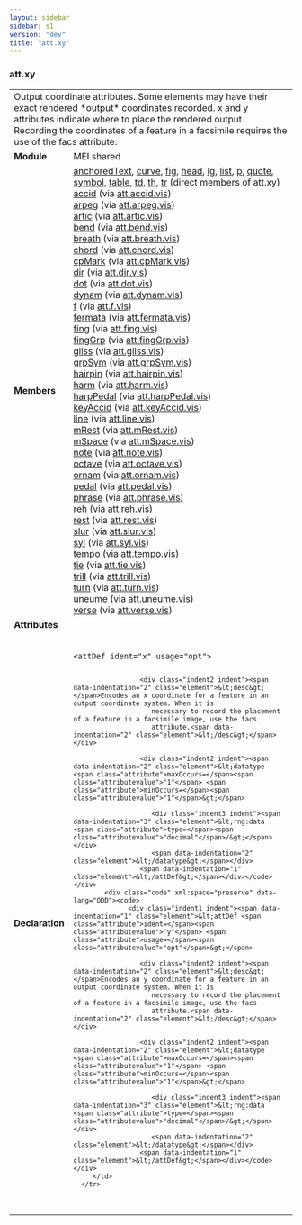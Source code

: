 ```yaml
---
layout: sidebar
sidebar: s1
version: "dev"
title: "att.xy"
---
```

<div class="classSpec att">
   <h3 id="att.xy">att.xy</h3>
   <table class="wovenodd">
      <tr>
         <td colspan="2" class="wovenodd-col2">Output coordinate attributes. Some elements may have their exact rendered *output*
            coordinates recorded. x and y attributes indicate where to place the rendered output.
            Recording the coordinates of a feature in a facsimile requires the use of the facs
            attribute.
         </td>
      </tr>
      <tr>
         <td class="wovenodd-col1"><strong>Module</strong></td>
         <td class="wovenodd-col2">MEI.shared</td>
      </tr>
      <tr>
         <td class="wovenodd-col1"><strong>Members</strong></td>
         <td class="wovenodd-col2">
            <div class="parent">
               <div><a class="link_odd_elementSpec" href="{{ site.baseurl }}/{{ page.version }}/elements/anchoredtext.html">anchoredText</a>, <a class="link_odd_elementSpec" href="{{ site.baseurl }}/{{ page.version }}/elements/curve.html">curve</a>, <a class="link_odd_elementSpec" href="{{ site.baseurl }}/{{ page.version }}/elements/fig.html">fig</a>, <a class="link_odd_elementSpec" href="{{ site.baseurl }}/{{ page.version }}/elements/head.html">head</a>, <a class="link_odd_elementSpec" href="{{ site.baseurl }}/{{ page.version }}/elements/lg.html">lg</a>, <a class="link_odd_elementSpec" href="{{ site.baseurl }}/{{ page.version }}/elements/list.html">list</a>, <a class="link_odd_elementSpec" href="{{ site.baseurl }}/{{ page.version }}/elements/p.html">p</a>, <a class="link_odd_elementSpec" href="{{ site.baseurl }}/{{ page.version }}/elements/quote.html">quote</a>, <a class="link_odd_elementSpec" href="{{ site.baseurl }}/{{ page.version }}/elements/symbol.html">symbol</a>, <a class="link_odd_elementSpec" href="{{ site.baseurl }}/{{ page.version }}/elements/table.html">table</a>, <a class="link_odd_elementSpec" href="{{ site.baseurl }}/{{ page.version }}/elements/td.html">td</a>, <a class="link_odd_elementSpec" href="{{ site.baseurl }}/{{ page.version }}/elements/th.html">th</a>, <a class="link_odd_elementSpec" href="{{ site.baseurl }}/{{ page.version }}/elements/tr.html">tr</a> (direct members of att.xy)
               </div>
               <div><a class="link_odd_elementSpec" href="{{ site.baseurl }}/{{ page.version }}/elements/accid.html">accid</a><span> (via <a class="link_odd_classSpec" href="{{ site.baseurl }}/{{ page.version }}/attribute-classes/att.accid.vis.html">att.accid.vis</a>)</span></div>
               <div><a class="link_odd_elementSpec" href="{{ site.baseurl }}/{{ page.version }}/elements/arpeg.html">arpeg</a><span> (via <a class="link_odd_classSpec" href="{{ site.baseurl }}/{{ page.version }}/attribute-classes/att.arpeg.vis.html">att.arpeg.vis</a>)</span></div>
               <div><a class="link_odd_elementSpec" href="{{ site.baseurl }}/{{ page.version }}/elements/artic.html">artic</a><span> (via <a class="link_odd_classSpec" href="{{ site.baseurl }}/{{ page.version }}/attribute-classes/att.artic.vis.html">att.artic.vis</a>)</span></div>
               <div><a class="link_odd_elementSpec" href="{{ site.baseurl }}/{{ page.version }}/elements/bend.html">bend</a><span> (via <a class="link_odd_classSpec" href="{{ site.baseurl }}/{{ page.version }}/attribute-classes/att.bend.vis.html">att.bend.vis</a>)</span></div>
               <div><a class="link_odd_elementSpec" href="{{ site.baseurl }}/{{ page.version }}/elements/breath.html">breath</a><span> (via <a class="link_odd_classSpec" href="{{ site.baseurl }}/{{ page.version }}/attribute-classes/att.breath.vis.html">att.breath.vis</a>)</span></div>
               <div><a class="link_odd_elementSpec" href="{{ site.baseurl }}/{{ page.version }}/elements/chord.html">chord</a><span> (via <a class="link_odd_classSpec" href="{{ site.baseurl }}/{{ page.version }}/attribute-classes/att.chord.vis.html">att.chord.vis</a>)</span></div>
               <div><a class="link_odd_elementSpec" href="{{ site.baseurl }}/{{ page.version }}/elements/cpmark.html">cpMark</a><span> (via <a class="link_odd_classSpec" href="{{ site.baseurl }}/{{ page.version }}/attribute-classes/att.cpmark.vis.html">att.cpMark.vis</a>)</span></div>
               <div><a class="link_odd_elementSpec" href="{{ site.baseurl }}/{{ page.version }}/elements/dir.html">dir</a><span> (via <a class="link_odd_classSpec" href="{{ site.baseurl }}/{{ page.version }}/attribute-classes/att.dir.vis.html">att.dir.vis</a>)</span></div>
               <div><a class="link_odd_elementSpec" href="{{ site.baseurl }}/{{ page.version }}/elements/dot.html">dot</a><span> (via <a class="link_odd_classSpec" href="{{ site.baseurl }}/{{ page.version }}/attribute-classes/att.dot.vis.html">att.dot.vis</a>)</span></div>
               <div><a class="link_odd_elementSpec" href="{{ site.baseurl }}/{{ page.version }}/elements/dynam.html">dynam</a><span> (via <a class="link_odd_classSpec" href="{{ site.baseurl }}/{{ page.version }}/attribute-classes/att.dynam.vis.html">att.dynam.vis</a>)</span></div>
               <div><a class="link_odd_elementSpec" href="{{ site.baseurl }}/{{ page.version }}/elements/f.html">f</a><span> (via <a class="link_odd_classSpec" href="{{ site.baseurl }}/{{ page.version }}/attribute-classes/att.f.vis.html">att.f.vis</a>)</span></div>
               <div><a class="link_odd_elementSpec" href="{{ site.baseurl }}/{{ page.version }}/elements/fermata.html">fermata</a><span> (via <a class="link_odd_classSpec" href="{{ site.baseurl }}/{{ page.version }}/attribute-classes/att.fermata.vis.html">att.fermata.vis</a>)</span></div>
               <div><a class="link_odd_elementSpec" href="{{ site.baseurl }}/{{ page.version }}/elements/fing.html">fing</a><span> (via <a class="link_odd_classSpec" href="{{ site.baseurl }}/{{ page.version }}/attribute-classes/att.fing.vis.html">att.fing.vis</a>)</span></div>
               <div><a class="link_odd_elementSpec" href="{{ site.baseurl }}/{{ page.version }}/elements/finggrp.html">fingGrp</a><span> (via <a class="link_odd_classSpec" href="{{ site.baseurl }}/{{ page.version }}/attribute-classes/att.finggrp.vis.html">att.fingGrp.vis</a>)</span></div>
               <div><a class="link_odd_elementSpec" href="{{ site.baseurl }}/{{ page.version }}/elements/gliss.html">gliss</a><span> (via <a class="link_odd_classSpec" href="{{ site.baseurl }}/{{ page.version }}/attribute-classes/att.gliss.vis.html">att.gliss.vis</a>)</span></div>
               <div><a class="link_odd_elementSpec" href="{{ site.baseurl }}/{{ page.version }}/elements/grpsym.html">grpSym</a><span> (via <a class="link_odd_classSpec" href="{{ site.baseurl }}/{{ page.version }}/attribute-classes/att.grpsym.vis.html">att.grpSym.vis</a>)</span></div>
               <div><a class="link_odd_elementSpec" href="{{ site.baseurl }}/{{ page.version }}/elements/hairpin.html">hairpin</a><span> (via <a class="link_odd_classSpec" href="{{ site.baseurl }}/{{ page.version }}/attribute-classes/att.hairpin.vis.html">att.hairpin.vis</a>)</span></div>
               <div><a class="link_odd_elementSpec" href="{{ site.baseurl }}/{{ page.version }}/elements/harm.html">harm</a><span> (via <a class="link_odd_classSpec" href="{{ site.baseurl }}/{{ page.version }}/attribute-classes/att.harm.vis.html">att.harm.vis</a>)</span></div>
               <div><a class="link_odd_elementSpec" href="{{ site.baseurl }}/{{ page.version }}/elements/harppedal.html">harpPedal</a><span> (via <a class="link_odd_classSpec" href="{{ site.baseurl }}/{{ page.version }}/attribute-classes/att.harppedal.vis.html">att.harpPedal.vis</a>)</span></div>
               <div><a class="link_odd_elementSpec" href="{{ site.baseurl }}/{{ page.version }}/elements/keyaccid.html">keyAccid</a><span> (via <a class="link_odd_classSpec" href="{{ site.baseurl }}/{{ page.version }}/attribute-classes/att.keyaccid.vis.html">att.keyAccid.vis</a>)</span></div>
               <div><a class="link_odd_elementSpec" href="{{ site.baseurl }}/{{ page.version }}/elements/line.html">line</a><span> (via <a class="link_odd_classSpec" href="{{ site.baseurl }}/{{ page.version }}/attribute-classes/att.line.vis.html">att.line.vis</a>)</span></div>
               <div><a class="link_odd_elementSpec" href="{{ site.baseurl }}/{{ page.version }}/elements/mrest.html">mRest</a><span> (via <a class="link_odd_classSpec" href="{{ site.baseurl }}/{{ page.version }}/attribute-classes/att.mrest.vis.html">att.mRest.vis</a>)</span></div>
               <div><a class="link_odd_elementSpec" href="{{ site.baseurl }}/{{ page.version }}/elements/mspace.html">mSpace</a><span> (via <a class="link_odd_classSpec" href="{{ site.baseurl }}/{{ page.version }}/attribute-classes/att.mspace.vis.html">att.mSpace.vis</a>)</span></div>
               <div><a class="link_odd_elementSpec" href="{{ site.baseurl }}/{{ page.version }}/elements/note.html">note</a><span> (via <a class="link_odd_classSpec" href="{{ site.baseurl }}/{{ page.version }}/attribute-classes/att.note.vis.html">att.note.vis</a>)</span></div>
               <div><a class="link_odd_elementSpec" href="{{ site.baseurl }}/{{ page.version }}/elements/octave.html">octave</a><span> (via <a class="link_odd_classSpec" href="{{ site.baseurl }}/{{ page.version }}/attribute-classes/att.octave.vis.html">att.octave.vis</a>)</span></div>
               <div><a class="link_odd_elementSpec" href="{{ site.baseurl }}/{{ page.version }}/elements/ornam.html">ornam</a><span> (via <a class="link_odd_classSpec" href="{{ site.baseurl }}/{{ page.version }}/attribute-classes/att.ornam.vis.html">att.ornam.vis</a>)</span></div>
               <div><a class="link_odd_elementSpec" href="{{ site.baseurl }}/{{ page.version }}/elements/pedal.html">pedal</a><span> (via <a class="link_odd_classSpec" href="{{ site.baseurl }}/{{ page.version }}/attribute-classes/att.pedal.vis.html">att.pedal.vis</a>)</span></div>
               <div><a class="link_odd_elementSpec" href="{{ site.baseurl }}/{{ page.version }}/elements/phrase.html">phrase</a><span> (via <a class="link_odd_classSpec" href="{{ site.baseurl }}/{{ page.version }}/attribute-classes/att.phrase.vis.html">att.phrase.vis</a>)</span></div>
               <div><a class="link_odd_elementSpec" href="{{ site.baseurl }}/{{ page.version }}/elements/reh.html">reh</a><span> (via <a class="link_odd_classSpec" href="{{ site.baseurl }}/{{ page.version }}/attribute-classes/att.reh.vis.html">att.reh.vis</a>)</span></div>
               <div><a class="link_odd_elementSpec" href="{{ site.baseurl }}/{{ page.version }}/elements/rest.html">rest</a><span> (via <a class="link_odd_classSpec" href="{{ site.baseurl }}/{{ page.version }}/attribute-classes/att.rest.vis.html">att.rest.vis</a>)</span></div>
               <div><a class="link_odd_elementSpec" href="{{ site.baseurl }}/{{ page.version }}/elements/slur.html">slur</a><span> (via <a class="link_odd_classSpec" href="{{ site.baseurl }}/{{ page.version }}/attribute-classes/att.slur.vis.html">att.slur.vis</a>)</span></div>
               <div><a class="link_odd_elementSpec" href="{{ site.baseurl }}/{{ page.version }}/elements/syl.html">syl</a><span> (via <a class="link_odd_classSpec" href="{{ site.baseurl }}/{{ page.version }}/attribute-classes/att.syl.vis.html">att.syl.vis</a>)</span></div>
               <div><a class="link_odd_elementSpec" href="{{ site.baseurl }}/{{ page.version }}/elements/tempo.html">tempo</a><span> (via <a class="link_odd_classSpec" href="{{ site.baseurl }}/{{ page.version }}/attribute-classes/att.tempo.vis.html">att.tempo.vis</a>)</span></div>
               <div><a class="link_odd_elementSpec" href="{{ site.baseurl }}/{{ page.version }}/elements/tie.html">tie</a><span> (via <a class="link_odd_classSpec" href="{{ site.baseurl }}/{{ page.version }}/attribute-classes/att.tie.vis.html">att.tie.vis</a>)</span></div>
               <div><a class="link_odd_elementSpec" href="{{ site.baseurl }}/{{ page.version }}/elements/trill.html">trill</a><span> (via <a class="link_odd_classSpec" href="{{ site.baseurl }}/{{ page.version }}/attribute-classes/att.trill.vis.html">att.trill.vis</a>)</span></div>
               <div><a class="link_odd_elementSpec" href="{{ site.baseurl }}/{{ page.version }}/elements/turn.html">turn</a><span> (via <a class="link_odd_classSpec" href="{{ site.baseurl }}/{{ page.version }}/attribute-classes/att.turn.vis.html">att.turn.vis</a>)</span></div>
               <div><a class="link_odd_elementSpec" href="{{ site.baseurl }}/{{ page.version }}/elements/uneume.html">uneume</a><span> (via <a class="link_odd_classSpec" href="{{ site.baseurl }}/{{ page.version }}/attribute-classes/att.uneume.vis.html">att.uneume.vis</a>)</span></div>
               <div><a class="link_odd_elementSpec" href="{{ site.baseurl }}/{{ page.version }}/elements/verse.html">verse</a><span> (via <a class="link_odd_classSpec" href="{{ site.baseurl }}/{{ page.version }}/attribute-classes/att.verse.vis.html">att.verse.vis</a>)</span></div>
            </div>
         </td>
      </tr>
      <tr>
         <td class="wovenodd-col1"><strong>Attributes</strong></td>
         <td class="wovenodd-col2"></td>
      </tr>
      <tr>
         <td class="wovenodd-col1"><strong>Declaration</strong></td>
         <td class="wovenodd-col2">
            <div class="code" xml:space="preserve" data-lang="ODD"><code>
                  <div class="indent1 indent"><span data-indentation="1" class="element">&lt;attDef <span class="attribute">ident=</span><span class="attributevalue">"x"</span> <span class="attribute">usage=</span><span class="attributevalue">"opt"</span>&gt;</span>
                     
                     <div class="indent2 indent"><span data-indentation="2" class="element">&lt;desc&gt;</span>Encodes an x coordinate for a feature in an output coordinate system. When it is
                        necessary to record the placement of a feature in a facsimile image, use the facs
                        attribute.<span data-indentation="2" class="element">&lt;/desc&gt;</span></div>
                     
                     <div class="indent2 indent"><span data-indentation="2" class="element">&lt;datatype <span class="attribute">maxOccurs=</span><span class="attributevalue">"1"</span> <span class="attribute">minOccurs=</span><span class="attributevalue">"1"</span>&gt;</span>
                        
                        <div class="indent3 indent"><span data-indentation="3" class="element">&lt;rng:data <span class="attribute">type=</span><span class="attributevalue">"decimal"</span>/&gt;</span></div>
                        <span data-indentation="2" class="element">&lt;/datatype&gt;</span></div>
                     <span data-indentation="1" class="element">&lt;/attDef&gt;</span></div></code></div>
            <div class="code" xml:space="preserve" data-lang="ODD"><code>
                  <div class="indent1 indent"><span data-indentation="1" class="element">&lt;attDef <span class="attribute">ident=</span><span class="attributevalue">"y"</span> <span class="attribute">usage=</span><span class="attributevalue">"opt"</span>&gt;</span>
                     
                     <div class="indent2 indent"><span data-indentation="2" class="element">&lt;desc&gt;</span>Encodes an y coordinate for a feature in an output coordinate system. When it is
                        necessary to record the placement of a feature in a facsimile image, use the facs
                        attribute.<span data-indentation="2" class="element">&lt;/desc&gt;</span></div>
                     
                     <div class="indent2 indent"><span data-indentation="2" class="element">&lt;datatype <span class="attribute">maxOccurs=</span><span class="attributevalue">"1"</span> <span class="attribute">minOccurs=</span><span class="attributevalue">"1"</span>&gt;</span>
                        
                        <div class="indent3 indent"><span data-indentation="3" class="element">&lt;rng:data <span class="attribute">type=</span><span class="attributevalue">"decimal"</span>/&gt;</span></div>
                        <span data-indentation="2" class="element">&lt;/datatype&gt;</span></div>
                     <span data-indentation="1" class="element">&lt;/attDef&gt;</span></div></code></div>
         </td>
      </tr>
   </table>
</div>
